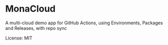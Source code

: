 # MonaCloud
A multi-cloud demo app for GitHub Actions, using Environments, Packages and Releases, with repo sync

License: MIT
